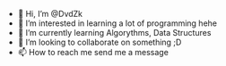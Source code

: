 - 👋 Hi, I’m @DvdZk
- 👀 I’m interested in learning a lot of programming hehe
- 🌱 I’m currently learning Algorythms, Data Structures
- 💞️ I’m looking to collaborate on something ;D
- 📫 How to reach me send me a message

<!---
DvdZk/DvdZk is a ✨ special ✨ repository because its `README.md` (this file) appears on your GitHub profile.
You can click the Preview link to take a look at your changes.
--->
